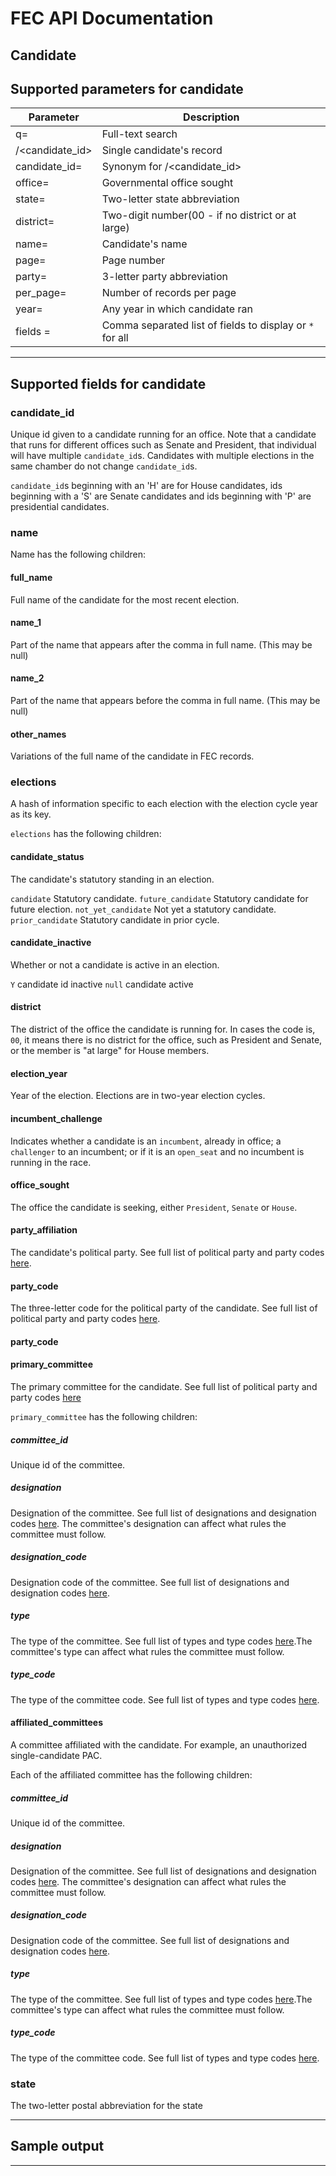 
# FEC API Documentation
## Candidate

## Supported parameters for candidate

| Parameter | Description |
|-----|-----|
| q=          | Full-text search |
| /<candidate_id>  | Single candidate's record |
| candidate_id=    | Synonym for /<candidate_id> |
| office=     | Governmental office sought |
| state=      | Two-letter state abbreviation |
| district=   | Two-digit number(00 - if no district or at large) |
| name=       | Candidate's name |
| page=       | Page number |
| party=      | 3-letter party abbreviation |
| per_page=   | Number of records per page |
| year=       | Any year in which candidate ran |
| fields =    | Comma separated list of fields to display or `*` for all |


---

## Supported fields for candidate

### candidate_id

Unique id given to a candidate running for an office. Note that a candidate that runs for different offices such as Senate and President, that individual will have multiple `candidate_id`s. Candidates with multiple elections in the same chamber do not change `candidate_id`s.

`candidate_id`s beginning with an 'H' are for House candidates, ids beginning with a 'S' are Senate candidates and ids beginning with 'P' are presidential candidates.

### name

Name has the following children:

#### full_name

Full name of the candidate for the most recent election.

#### name_1

Part of the name that appears after the comma in full name. (This may be null)

#### name_2

Part of the name that appears before the comma in full name. (This may be null)

#### other_names

Variations of the full name of the candidate in FEC records.

### elections

A hash of information specific to each election with the election cycle year as its key.

`elections` has the following children:

#### candidate_status

The candidate's statutory standing in an election.

`candidate` Statutory candidate.
`future_candidate` Statutory candidate for future election.
`not_yet_candidate` Not yet a statutory candidate.
`prior_candidate`  Statutory candidate in prior cycle.

#### candidate_inactive

Whether or not a candidate is active in an election.

`Y` candidate id inactive
`null` candidate active

#### district

The district of the office the candidate is running for. In cases the code is, `00`, it means there is no district for the office, such as President and Senate, or the member is "at large" for House members.

#### election_year

Year of the election. Elections are in two-year election cycles.

#### incumbent_challenge

Indicates whether a candidate is an `incumbent`, already in office; a `challenger` to an incumbent; or if it is an `open_seat` and no incumbent is running in the race.

#### office_sought

The office the candidate is seeking, either `President`, `Senate` or `House`.

#### party_affiliation

The candidate's political party. See full list of political party and party codes [here](party_codes).

#### party_code

The three-letter code for the political party of the candidate. See full list of political party and party codes [here](party_codes).

#### party_code


#### primary_committee

The primary committee for the candidate. See full list of political party and party codes [here](party_codes)

`primary_committee` has the following children:

##### committee_id

Unique id of the committee.

##### designation

Designation of the committee. See full list of designations and designation codes [here](designations). The committee's designation can affect what rules the committee must follow.

##### designation_code

Designation code of the committee. See full list of designations and designation codes [here](designations).

##### type

The type of the committee. See full list of types and type codes [here](committee_type).The committee's type can affect what rules the committee must follow.

##### type_code

The type of the committee code. See full list of types and type codes [here](committee_type).

#### affiliated_committees

A committee affiliated with the candidate. For example, an unauthorized single-candidate PAC.

Each of the affiliated committee has the following children:

##### committee_id

Unique id of the committee.

##### designation

Designation of the committee. See full list of designations and designation codes [here](designations). The committee's designation can affect what rules the committee must follow.

##### designation_code

Designation code of the committee. See full list of designations and designation codes [here](designations).

##### type

The type of the committee. See full list of types and type codes [here](committee_type).The committee's type can affect what rules the committee must follow.

##### type_code

The type of the committee code. See full list of types and type codes [here](committee_type).

### state

The two-letter postal abbreviation for the state

---

## Sample output






---
